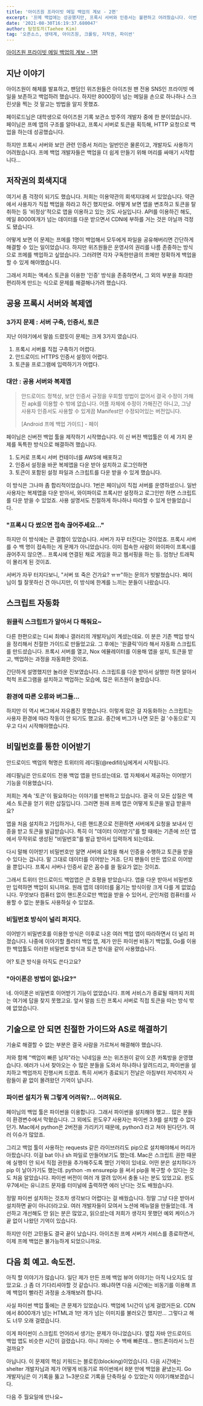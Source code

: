 ```yaml
---
title: '아이즈원 프라이빗 메일 백업의 계보 - 2편'
excerpt: '프메 백업에는 성공했지만, 프록시 서버와 인증서는 불편하고 어려웠습니다. 이번에는 프메 백업 개발자들이 어떻게 이 문제를 해결하려 했는지 이야기해보겠습니다.'
date: '2021-08-30T16:19:37.680047'
author: 탐정토끼(Taehee Kim)
tag: '오픈소스, 생태계, 아이즈원, 크롤링, 저작권, 파이썬'
---
```


[아이즈원 프라이빗 메일 백업의 계보 - 1편](https://twinstae.github.io/genealogy-of-iz-pm-backup-1/)

## 지난 이야기
아이즈원이 해체를 발표하고, 팬덤인 위즈원들은 아이즈원 팬 전용 SNS인 프라이빗 메일을 보존하고 백업하려 했습니다. 하지만 8000장이 넘는 메일을 손으로 하나하나 스크린샷을 찍는 것 말고는 방법을 알지 못했죠.

페이로드님은 대학생으로 아이즈원 기록 보관소 방주의 개발자 중에 한 분이었습니다. 페이님은 프메 앱의 구조를 알아내고, 프록시 서버로 토큰을 획득해, HTTP 요청으로 백업을 하는데 성공했습니다.

하지만 프록시 서버와 보안 관련 인증서 처리는 일반인은 물론이고, 개발자도 사용하기 어려웠습니다. 프메 백업 개발자들은 백업을 더 쉽게 만들기 위해 머리를 싸매기 시작합니다...


## 저작권의 회색지대
여기서 좀 걱정이 되기도 했습니다. 저희는 이용약관의 회색지대에 서 있었습니다. 약관에서 사용자가 직접 백업을 하라고 하긴 했지만요. 어떻게 보면 앱을 변조하고 토큰을 탈취하는 등 '비정상'적으로 앱을 이용하고 있는 것도 사실입니다. API를 이용하긴 해도, 메일 8000여개가 넘는 데이터를 다운 받으면서 CDN에 부하를 거는 것은 아닐까 걱정도 됐습니다.

어떻게 보면 이 문제는 프메를 1명이 백업해서 모두에게 파일을 공유해버리면 간단하게 해결할 수 있는 일이었습니다. 하지만 위즈원들은 운영사의 권리를 나름 존중하는 방식으로 프메를 백업하고 싶었습니다. 그러려면 각자 구독한만큼의 프메만 정확하게 백업을 할 수 있게 해야했습니다.

그래서 저희는 액세스 토큰을 이용한 '인증' 방식을 존중하면서, 그 외의 부분을 최대한 편리하게 만드는 식으로 문제를 해결해나가려 했습니다.

## 공용 프록시 서버와 복제앱
### 3가지 문제 : 서버 구축, 인증서, 토큰
지난 이야기에서 말씀 드렸듯이 문제는 크게 3가지 였습니다.

1. 프록시 서버를 직접 구축하기 어렵다.
2. 안드로이드 HTTPS 인증서 설정이 어렵다.
3. 토큰을 프로그램에 입력하기가 어렵다.

### 대안 : 공용 서버와 복제앱
> 안드로이드 정책상, 보안 인증서 규정을 우회할 방법이 없어서 결국 수정이 가해진 apk를 이용할 수 밖에 없습니다.
> 어플 자체에 수정이 가해진건 아니고, 그냥 사용자 인증서도 사용할 수 있게끔 Manifest만 수정되어있는 버전입니다.
> 
> \[Android 프메 백업 가이드\] \- 페이 

페이님은 신버전 백업 툴을 제작하기 시작했습니다. 이 신 버전 백업툴은 이 세 가지 문제를 독특한 방식으로 해결하려 했습니다.

1. 도커로 프록시 서버 컨테이너를 AWS에 배포하고
2. 인증서 설정을 바꾼 복제앱을 다운 받아 설치하고 로그인하면
3. 토큰이 포함된 설정 파일과 스크립트를 다운 받을 수 있게 했습니다.

이 방식은 그나마 좀 합리적이었습니다. 1번은 페이님이 직접 서버를 운영하셨으니. 일반 사용자는 복제앱을 다운 받아서, 와이파이로 프록시만 설정하고 로그인만 하면 스크립트를 다운 받을 수 있었죠. 사용 설명서도 친절하게 하나하나 따라할 수 있게 만들었습니다.

### "프록시 다 썼으면 접속 끊어주세요..."
하지만 이 방식에는 큰 결함이 있었습니다. 서버가 자꾸 터진다는 것이었죠. 프록시 서버를 수 백 명이 접속하는 게 문제가 아니었습니다. 이미 접속한 사람이 와이파이 프록시를 끊어주지 않으면... 프록시에 연결된 채로 게임을 하고 웹서핑을 하는 등. 엄청난 트래픽이 몰리게 된 것이죠.

서버가 자꾸 터지다보니, "서버 또 죽은 건가요? ㅠㅠ"하는 문의가 빗발쳤습니다. 페이님이 뭘 잘못하신 건 아니지만, 이 방식에 한계를 느끼는 분들이 나왔습니다.

## 스크립트 자동화
### 원클릭 스크립트가 알아서 다 해줘요~
다른 한편으로는 디씨 최예나 갤러리의 개발자님이 계셨는데요. 이 분은 기존 백업 방식을 정리해서 친절한 가이드로 만들었고요. 그 후에는 '원클릭'이라 해서 자동화 스크립트를 만드셨습니다. 프록시 서버를 열고, Nox 에뮬레이터를 이용해 앱을 설치, 토큰을 받고, 백업하는 과정을 자동화한 것이죠.

간단하게 설명했지만 놀라운 진보였습니다. 스크립트를 다운 받아서 실행만 하면 알아서 척척 프로그램을 설치하고 백업하는 모습에, 많은 위즈원이 놀랐습니다.

### 환경에 따른 오류와 버그들...
하지만 이 역시 버그에서 자유롭진 못했습니다. 이렇게 많은 걸 자동화하는 스크립트는 사용자 환경에 따라 작동이 안 되기도 했고요. 중간에 버그가 나면 모든 걸 '수동으로' 지우고 다시 시작해야했습니다.

## 비밀번호를 통한 이어받기
안드로이드 백업의 혁명은 트위터의 레디필(@redifil)님에게서 시작됩니다.

레디필님은 안드로이드 전용 백업 앱을 만드셨는데요. 앱 자체에서 제공하는 이어받기 기능을 이용했습니다.

저희는 계속 '토큰'이 필요하다는 이야기를 반복하고 있습니다. 결국 이 모든 삽질은 액세스 토큰을 얻기 위한 삽질입니다. 그러면 원래 프메 앱은 어떻게 토큰을 발급 받을까요?

앱을 처음 설치하고 가입하거나, 다른 핸드폰으로 전환하면 서버에게 요청을 보내서 인증을 받고 토큰을 발급받습니다. 특히 이 "데이터 이어받기"를 할 때에는 기존에 쓰던 앱에서 무작위로 생성된 "비밀번호"를 발급 받아서 입력하게 되는데요.

다시 말해 이어받기 비밀번호만 알면 서버에 요청을 해서 인증을 수행하고 토큰을 받을 수 있다는 겁니다. 말 그대로 데이터를 이어받는 거죠. 단지 팬들이 만든 앱으로 이어받을 뿐입니다. 프록시 서버나 인증서 같은 꼼수를 쓸 필요가 없는 것이죠.

그래서 트위터 안드로이드 백업앱은 큰 호평을 받았습니다. 앱을 다운 받아서 비밀번호만 입력하면 백업이 되니까요. 원래 앱의 데이터를 옮기는 방식이랑 크게 다를 게 없었습니다. 무엇보다 컴퓨터 없이 핸드폰으로만 백업을 받을 수 있어서, 군인처럼 컴퓨터를 사용할 수 없는 분들도 사용하실 수 있었죠.

### 비밀번호 방식이 널리 퍼지다.
이어받기 비밀번호를 이용한 방식은 이후로 나온 여러 백업 앱이 따라하면서 더 널리 퍼졌습니다. 나중에 이야기할 플러터 백업 앱, 제가 만든 파이썬 비동기 백업툴, Go를 이용한 백업툴도 이러한 비밀번호 방식과 토큰 방식을 같이 사용했습니다.

어? 토큰 방식을 아직도 쓴다고요?

### "아이폰은 방법이 없나요?"
네. 아이폰은 비밀번호 이어받기 기능이 없었습니다. 프메 서비스가 종료될 때까지 저희는 여기에 답을 찾지 못했고요. 앞서 말씀 드린 프록시 서버로 직접 토큰을 따는 방식 밖에 없었습니다.


## 기술으로 안 되면 친절한 가이드와 AS로 해결하기

기술로 해결할 수 없는 부분은 결국 사람을 가르쳐서 해결해야 했습니다.

저와 함께 "백업이 빠른 남자"라는 닉네임을 쓰는 위즈원이 같이 오픈 카톡방을 운영했습니다. 에러가 나서 찾아오는 수 많은 분들을 도와서 하나하나 알려드리고, 파이썬을 설치하고 백업까지 진행시켜 드렸죠. 특히 서버가 종료되기 전날은 아침부터 저녁까지 사람들이 끝 없이 몰려왔던 기억이 납니다.

### 파이썬 설치가 뭐 그렇게 어려워?... 어려워요.
페이님의 백업 툴은 파이썬을 이용합니다. 그래서 파이썬을 설치해야 했고... 많은 분들이 환경변수에서 막혔습니다. 그 외에도 윈도우7 사용자는 파이썬 3.9를 설치할 수 없다던가. Mac에서 python은 2버전을 가리키기 때문에, python3 라고 쳐야 된다던가. 여러 이슈가 많았죠.

그리고 백업 툴이 사용하는 requests 같은 라이브러리도 pip으로 설치해야해서 머리가 아팠습니다. 이걸 bat 이나 sh 파일로 만들어보기도 했는데. Mac은 스크립트 권한 때문에 실행이 안 되서 직접 권한을 추가해주도록 했던 기억이 있네요. 어떤 분은 설치하다가 pip 이 날아가기도 했는데. python -m ensurepip 을 써서 pip을 복구할 수 있다는 것도 처음 알았습니다. 파이썬 버전이 여러 개 깔려 있어서 충돌 나는 분도 있었고요. 윈도우7에서는 유니코드 문자를 터미널에 출력하면 에러 난다는 것도 배웠습니다.

정말 파이썬 설치하는 것조차 생각보다 어렵다는 걸 배웠습니다. 정말 그냥 다운 받아서 설치하면 끝이 아니더라고요. 여러 개발자들이 모여서 노션에 메뉴얼을 만들었는데. 개선하고 개선해도 안 읽는 분은 많았고, 읽으셨는데 저희가 생각지 못했던 예외 케이스가 끝 없이 나왔던 기억이 있습니다.


하지만 이런 고민들도 결국 끝이 났습니다. 아이즈원 프메 서버가 서비스를 종료하면서, 이제 프메 백업은 불가능하게 되었으니까요.

## 다음 회 예고. 속도전.

아직 할 이야기가 많습니다. 일단 제가 만든 프메 백업 뷰어 이야기는 아직 나오지도 않았고요. ;) 좀 더 기다리셔야할 것 같습니다. 왜냐하면 다음 시간에는 비동기를 이용해 프메 백업이 빨라진 과정을 소개해보려 합니다.

사실 파이썬 백업 툴에는 큰 문제가 있었습니다. 백업에 1시간이 넘게 걸렸거든요. CDN에서 8000개가 넘는 HTML과 1만 개가 넘는 이미지를 불러오긴 했지만... 그렇다고 해도 너무 오래 걸렸습니다.

이게 파이썬이 스크립트 언어라서 생기는 문제가 아니었습니다. 옆집 자바 안드로이드 백업 앱도 비슷한 시간이 걸렸습니다. 아니 자바는 수 백배 빠른데... 핸드폰이라서 느린 걸까요?

아닙니다. 이 문제의 핵심 키워드는 블로킹(blocking)이었습니다. 다음 시간에는 shelter 개발자님과 제가 어떻게 비동기로 파이썬에서 8분 만에 백업을 끝냈는지. Go 개발자님은 이 기록을 뚫고 1~3분으로 기록을 단축하실 수 있었는지 이야기해보겠습니다.

다음 주 월요일에 만나요~

